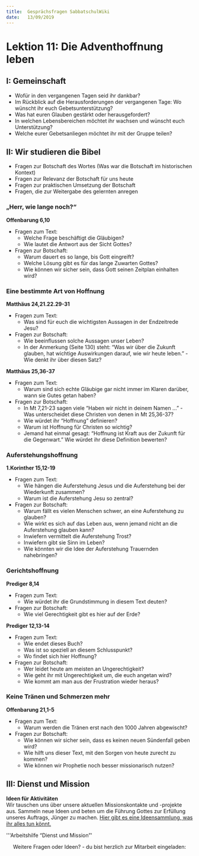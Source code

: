 ```yaml
---
title:  Gesprächsfragen SabbatschulWiki
date:   13/09/2019
---
```


Lektion 11: Die Adventhoffnung leben
====================================

I: Gemeinschaft
---------------

-   Wofür in den vergangenen Tagen seid ihr dankbar?
-   Im Rückblick auf die Herausforderungen der vergangenen Tage: Wo
    wünscht ihr euch Gebetsunterstützung?
-   Was hat euren Glauben gestärkt oder herausgefordert?
-   In welchen Lebensbereichen möchtet ihr wachsen und wünscht euch
    Unterstützung?
-   Welche eurer Gebetsanliegen möchtet ihr mit der Gruppe teilen?

II: Wir studieren die Bibel
---------------------------

-   Fragen zur Botschaft des Wortes (Was war die Botschaft im
    historischen Kontext)
-   Fragen zur Relevanz der Botschaft für uns heute
-   Fragen zur praktischen Umsetzung der Botschaft
-   Fragen, die zur Weitergabe des gelernten anregen

### „Herr, wie lange noch?“

**Offenbarung 6,10**

-   Fragen zum Text:
    -   Welche Frage beschäftigt die Gläubigen?
    -   Wie lautet die Antwort aus der Sicht Gottes?
-   Fragen zur Botschaft:
    -   Warum dauert es so lange, bis Gott eingreift?
    -   Welche Lösung gibt es für das lange Zuwarten Gottes?
    -   Wie können wir sicher sein, dass Gott seinen Zeitplan einhalten
        wird?

### Eine bestimmte Art von Hoffnung

**Matthäus 24,21.22.29-31**

-   Fragen zum Text:
    -   Was sind für euch die wichtigsten Aussagen in der Endzeitrede
        Jesu?
-   Fragen zur Botschaft:
    -   Wie beeinflussen solche Aussagen unser Leben?
    -   In der Anmerkung (Seite 130) steht: “Was wir über die Zukunft
        glauben, hat wichtige Auswirkungen darauf, wie wir heute
        leben.” - Wie denkt ihr über diesen Satz?

**Matthäus 25,36-37**

-   Fragen zum Text:
    -   Warum sind sich echte Gläubige gar nicht immer im Klaren
        darüber, wann sie Gutes getan haben?
-   Fragen zur Botschaft:
    -   In Mt 7,21-23 sagen viele “Haben wir nicht in deinem Namen
        ...” - Was unterscheidet diese Christen von denen in Mt
        25,36-37?
    -   Wie würdet ihr “Hoffnung” definieren?
    -   Warum ist Hoffnung für Christen so wichtig?
    -   Jemand hat einmal gesagt: “Hoffnung ist Kraft aus der Zukunft
        für die Gegenwart.” Wie würdet ihr diese Definition bewerten?

### Auferstehungshoffnung

**1.Korinther 15,12-19**

-   Fragen zum Text:
    -   Wie hängen die Auferstehung Jesus und die Auferstehung bei der
        Wiederkunft zusammen?
    -   Warum ist die Auferstehung Jesu so zentral?
-   Fragen zur Botschaft:
    -   Warum fällt es vielen Menschen schwer, an eine Auferstehung zu
        glauben?
    -   Wie wirkt es sich auf das Leben aus, wenn jemand nicht an die
        Auferstehung glauben kann?
    -   Inwiefern vermittelt die Auferstehung Trost?
    -   Inwiefern gibt sie Sinn im Leben?
    -   Wie könnten wir die Idee der Auferstehung Trauernden
        nahebringen?

### Gerichtshoffnung

**Prediger 8,14**

-   Fragen zum Text:
    -   Wie würdet ihr die Grundstimmung in diesem Text deuten?
-   Fragen zur Botschaft:
    -   Wie viel Gerechtigkeit gibt es hier auf der Erde?

**Prediger 12,13-14**

-   Fragen zum Text:
    -   Wie endet dieses Buch?
    -   Was ist so speziell an diesem Schlusspunkt?
    -   Wo findet sich hier Hoffnung?
-   Fragen zur Botschaft:
    -   Wer leidet heute am meisten an Ungerechtigkeit?
    -   Wie geht ihr mit Ungerechtigkeit um, die euch angetan wird?
    -   Wie kommt am man aus der Frustration wieder heraus?

### Keine Tränen und Schmerzen mehr

**Offenbarung 21,1-5**

-   Fragen zum Text:
    -   Warum werden die Tränen erst nach den 1000 Jahren abgewischt?
-   Fragen zur Botschaft:
    -   Wie können wir sicher sein, dass es keinen neuen Sündenfall
        geben wird?
    -   Wie hilft uns dieser Text, mit den Sorgen von heute zurecht zu
        kommen?
    -   Wie können wir Prophetie noch besser missionarisch nutzen?

III: Dienst und Mission
-----------------------

**Ideen für Aktivitäten**\
Wir tauschen uns über unsere aktuellen Missionskontakte und -projekte
aus. Sammeln neue Ideen und beten um die Führung Gottes zur Erfüllung
unseres Auftrags, Jünger zu machen. [Hier gibt es eine Ideensammlung,
was ihr alles tun könnt.](Medium:Soziale_Aktivitäten_1.3.pdf "wikilink")

'''Arbeitshilfe “Dienst und Mission”'

<center>
Weitere Fragen oder Ideen? - du bist herzlich zur Mitarbeit eingeladen:
<https://wiki.sabbatschule.at>

</center>

